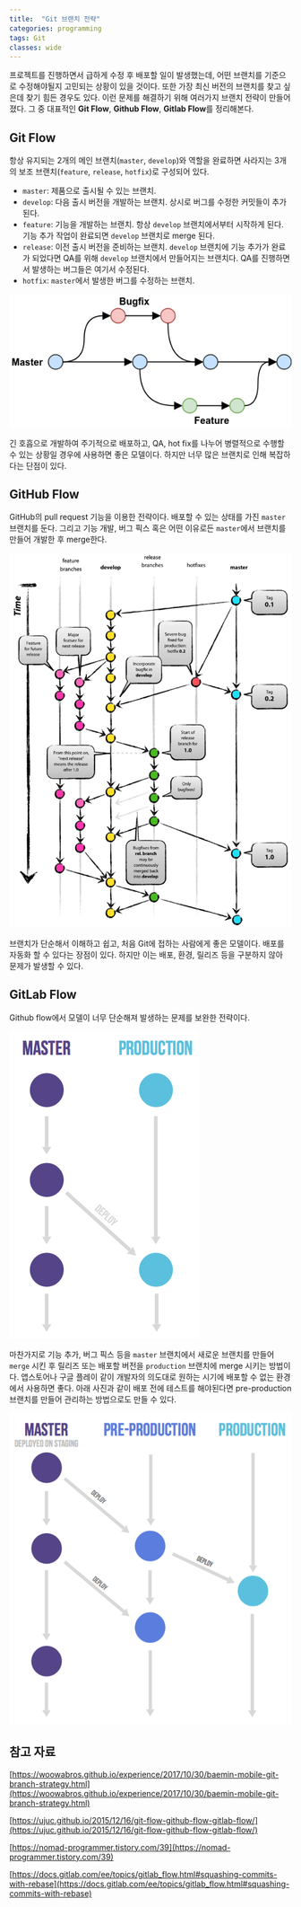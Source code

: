 ```yaml
---
title:  "Git 브랜치 전략"
categories: programming
tags: Git
classes: wide
---
```


프로젝트를 진행하면서 급하게 수정 후 배포할 일이 발생했는데, 어떤 브랜치를 기준으로 수정해야될지 고민되는 상황이 있을 것이다. 또한 가장 최신 버전의 브랜치를 찾고 싶은데 찾기 힘든 경우도 있다. 이런 문제를 해결하기 위해 여러가지 브랜치 전략이 만들어졌다. 그 중 대표적인 **Git Flow**, **Github Flow**, **Gitlab Flow**를 정리해본다.

## Git Flow

항상 유지되는 2개의 메인 브랜치(`master`, `develop`)와 역할을 완료하면 사라지는 3개의 보조 브랜치(`feature`, `release`, `hotfix`)로 구성되어 있다.

- `master`: 제품으로 출시될 수 있는 브랜치.
- `develop`: 다음 출시 버전을 개발하는 브랜치. 상시로 버그를 수정한 커밋들이 추가된다.
- `feature`: 기능을 개발하는 브랜치. 항상 `develop` 브랜치에서부터 시작하게 된다. 기능 추가 작업이 완료되면 `develop` 브랜치로 merge 된다.
- `release`: 이전 출시 버전을 준비하는 브랜치. `develop` 브랜치에 기능 추가가 완료가 되었다면 QA를 위해 `develop` 브랜치에서 만들어지는 브랜치다. QA를 진행하면서 발생하는 버그들은 여기서 수정된다.
- `hotfix`: `master`에서 발생한 버그를 수정하는 브랜치.

![Git%20%E1%84%87%E1%85%B3%E1%84%85%E1%85%A2%E1%86%AB%E1%84%8E%E1%85%B5%20%E1%84%8C%E1%85%A5%E1%86%AB%E1%84%85%E1%85%A3%E1%86%A8%204f5440fd92ad4bbda920b6ae96502fc9/Untitled.png](/assets/images/git-branch1.png)

긴 호흡으로 개발하여 주기적으로 배포하고, QA, hot fix를 나누어 병렬적으로 수행할 수 있는 상황일 경우에 사용하면 좋은 모델이다. 하지만 너무 많은 브랜치로 인해 복잡하다는 단점이 있다.

## GitHub Flow

GitHub의 pull request 기능을 이용한 전략이다. 배포할 수 있는 상태를 가진 `master` 브랜치를 둔다. 그리고 기능 개발, 버그 픽스 혹은 어떤 이유로든 `master`에서 브랜치를 만들어 개발한 후 merge한다.

![Git%20%E1%84%87%E1%85%B3%E1%84%85%E1%85%A2%E1%86%AB%E1%84%8E%E1%85%B5%20%E1%84%8C%E1%85%A5%E1%86%AB%E1%84%85%E1%85%A3%E1%86%A8%204f5440fd92ad4bbda920b6ae96502fc9/Untitled%201.png](/assets/images/git-branch4.png)

브랜치가 단순해서 이해하고 쉽고, 처음 Git에 접하는 사람에게 좋은 모델이다. 배포를 자동화 할 수 있다는 장점이 있다. 하지만 이는 배포, 환경, 릴리즈 등을 구분하지 않아  문제가 발생할 수 있다.

## GitLab Flow

Github flow에서 모델이 너무 단순해져 발생하는 문제를 보완한 전략이다. 

![Git%20%E1%84%87%E1%85%B3%E1%84%85%E1%85%A2%E1%86%AB%E1%84%8E%E1%85%B5%20%E1%84%8C%E1%85%A5%E1%86%AB%E1%84%85%E1%85%A3%E1%86%A8%204f5440fd92ad4bbda920b6ae96502fc9/Untitled%202.png](/assets/images/git-branch2.png)

마찬가지로 기능 추가, 버그 픽스 등을 `master` 브랜치에서 새로운 브랜치를 만들어 `merge` 시킨 후 릴리즈 또는 배포할 버전을 `production` 브랜치에 merge 시키는 방법이다. 앱스토어나 구글 플레이 같이 개발자의 의도대로 원하는 시기에 배포할 수 없는 환경에서 사용하면 좋다. 아래 사진과 같이 배포 전에 테스트를 해야된다면 pre-production 브랜치를 만들어 관리하는 방법으로도 만들 수 있다.

![Git%20%E1%84%87%E1%85%B3%E1%84%85%E1%85%A2%E1%86%AB%E1%84%8E%E1%85%B5%20%E1%84%8C%E1%85%A5%E1%86%AB%E1%84%85%E1%85%A3%E1%86%A8%204f5440fd92ad4bbda920b6ae96502fc9/Untitled%203.png](/assets/images/git-branch3.png)

## 참고 자료

[https://woowabros.github.io/experience/2017/10/30/baemin-mobile-git-branch-strategy.html](https://woowabros.github.io/experience/2017/10/30/baemin-mobile-git-branch-strategy.html)

[https://ujuc.github.io/2015/12/16/git-flow-github-flow-gitlab-flow/](https://ujuc.github.io/2015/12/16/git-flow-github-flow-gitlab-flow/)

[https://nomad-programmer.tistory.com/39](https://nomad-programmer.tistory.com/39)

[https://docs.gitlab.com/ee/topics/gitlab_flow.html#squashing-commits-with-rebase](https://docs.gitlab.com/ee/topics/gitlab_flow.html#squashing-commits-with-rebase)